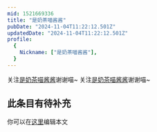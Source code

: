 ```yaml
---
mid: 1521669336
title: "是奶茶喵酱酱"
pubDate: "2024-11-04T11:22:12.501Z"
updatedDate: "2024-11-04T11:22:12.501Z"
profile:
  {
    Nickname: ["是奶茶喵酱酱"],
  }
---
```


关注[是奶茶喵酱酱](https://space.bilibili.com/1521669336)谢谢喵~ 关注[是奶茶喵酱酱](https://space.bilibili.com/1521669336)谢谢喵~

## 此条目有待补充
你可以在[这里](https://github.com/Yuhanawa/VTuber.ICU/edit/master/src/content/v/是奶茶喵酱酱/index.md)编辑本文
